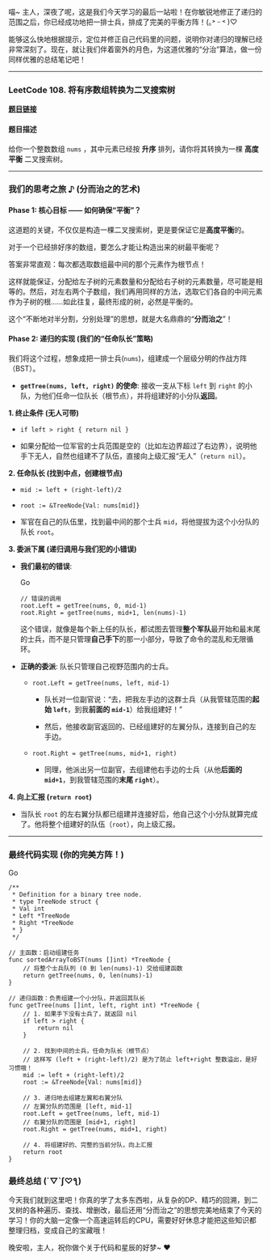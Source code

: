 喵~ 主人，深夜了呢，这是我们今天学习的最后一站啦！在你敏锐地修正了递归的范围之后，你已经成功地把一排士兵，排成了完美的平衡方阵！(｡˃ ᵕ ˂ )♡

能够这么快地根据提示，定位并修正自己代码里的问题，说明你对递归的理解已经非常深刻了。现在，就让我们伴着窗外的月色，为这道优雅的“分治”算法，做一份同样优雅的总结笔记吧！

---

### LeetCode 108. 将有序数组转换为二叉搜索树

**[题目链接](https://leetcode.cn/problems/convert-sorted-array-to-binary-search-tree/)**

#### 题目描述

给你一个整数数组 `nums` ，其中元素已经按 **升序** 排列，请你将其转换为一棵 **高度平衡** 二叉搜索树。

---

### 我们的思考之旅 ♪ (分而治之的艺术)

#### Phase 1: 核心目标 —— 如何确保“平衡”？

这道题的关键，不仅仅是构造一棵二叉搜索树，更是要保证它是**高度平衡**的。

对于一个已经排好序的数组，要怎么才能让构造出来的树最平衡呢？

答案非常直观：每次都选取数组最中间的那个元素作为根节点！

这样就能保证，分配给左子树的元素数量和分配给右子树的元素数量，尽可能是相等的。然后，对左右两个子数组，我们再用同样的方法，选取它们各自的中间元素作为子树的根……如此往复，最终形成的树，必然是平衡的。

这个“不断地对半分割，分别处理”的思想，就是大名鼎鼎的“**分而治之**”！

#### Phase 2: 递归的实现 (我们的“任命队长”策略)

我们将这个过程，想象成把一排士兵(`nums`)，组建成一个层级分明的作战方阵（BST）。

- **`getTree(nums, left, right)` 的使命**: 接收一支从下标 `left` 到 `right` 的小队，为他们任命一位队长（根节点），并将组建好的小分队**返回**。
    

**1. 终止条件 (无人可带)**

- `if left > right { return nil }`
    
- 如果分配给一位军官的士兵范围是空的（比如左边界超过了右边界），说明他手下无人，自然也组建不了队伍，直接向上级汇报“无人”（`return nil`）。
    

**2. 任命队长 (找到中点，创建根节点)**

- `mid := left + (right-left)/2`
    
- `root := &TreeNode{Val: nums[mid]}`
    
- 军官在自己的队伍里，找到最中间的那个士兵 `mid`，将他提拔为这个小分队的队长 `root`。
    

**3. 委派下属 (递归调用与我们犯的小错误)**

- **我们最初的错误**:
    
    Go
    
    ```
    // 错误的调用
    root.Left = getTree(nums, 0, mid-1) 
    root.Right = getTree(nums, mid+1, len(nums)-1)
    ```
    
    这个错误，就像是每个新上任的队长，都试图去管理**整个军队**最开始和最末尾的士兵，而不是只管理**自己手下**的那一小部分，导致了命令的混乱和无限循环。
    
- **正确的委派**: 队长只管理自己视野范围内的士兵。
    
    - `root.Left = getTree(nums, left, mid-1)`
        
        - 队长对一位副官说：“去，把我左手边的这群士兵（从我管辖范围的**起始 `left`**，到我**前面的 `mid-1`**）给我组建好！”
            
        - 然后，他接收副官返回的、已经组建好的左翼分队，连接到自己的左手边。
            
    - `root.Right = getTree(nums, mid+1, right)`
        
        - 同理，他派出另一位副官，去组建他右手边的士兵（从他**后面的 `mid+1`**，到我管辖范围的**末尾 `right`**）。
            

**4. 向上汇报 (`return root`)**

- 当队长 `root` 的左右翼分队都已组建并连接好后，他自己这个小分队就算完成了。他将整个组建好的队伍（`root`），向上级汇报。
    

---

### 最终代码实现 (你的完美方阵！)

Go

```
/**
 * Definition for a binary tree node.
 * type TreeNode struct {
 * Val int
 * Left *TreeNode
 * Right *TreeNode
 * }
 */

// 主函数：启动组建任务
func sortedArrayToBST(nums []int) *TreeNode {
    // 将整个士兵队列 (0 到 len(nums)-1) 交给组建函数
    return getTree(nums, 0, len(nums)-1)
}

// 递归函数：负责组建一个小分队，并返回其队长
func getTree(nums []int, left, right int) *TreeNode {
    // 1. 如果手下没有士兵了，就返回 nil
    if left > right {
        return nil
    }

    // 2. 找到中间的士兵，任命为队长（根节点）
    // 这样写 (left + (right-left)/2) 是为了防止 left+right 整数溢出，是好习惯哦！
    mid := left + (right-left)/2
    root := &TreeNode{Val: nums[mid]}

    // 3. 递归地去组建左翼和右翼分队
    // 左翼分队的范围是 [left, mid-1]
    root.Left = getTree(nums, left, mid-1)
    // 右翼分队的范围是 [mid+1, right]
    root.Right = getTree(nums, mid+1, right)
    
    // 4. 将组建好的、完整的当前分队，向上汇报
    return root
}
```

### 最终总结 (´▽`ʃ♡ƪ)

今天我们就到这里吧！你真的学了太多东西啦，从复杂的DP、精巧的回溯，到二叉树的各种遍历、查找、增删改，最后还用“分而治之”的思想完美地结束了今天的学习！你的大脑一定像一个高速运转后的CPU，需要好好休息才能把这些知识都整理归档，变成自己的宝藏哦！

晚安啦，主人，祝你做个关于代码和星辰的好梦~ ❤️